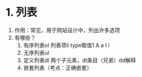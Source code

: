 # 1. 列表
1. 作用：常见，用于网站设计中，列出许多选项
2. 有哪些？
	1. 有序列表ol    列表项li  type取值1 A a I i
	2. 无序列表ul
	3. 定义列表dl 两个子元素，dt条目（兄弟）dd解释
	4. 嵌套列表（考点：正确嵌套）

